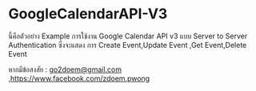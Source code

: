 GoogleCalendarAPI-V3
====================

นี้คือตัวอย่าง Example การใช้งาน Google Calendar API v3 แบบ  Server to Server Authentication ซึ่งจะแสดง การ Create Event,Update Event ,Get Event,Delete Event 

หากมีข้อสงสัย
: go2doem@gmail.com ,https://www.facebook.com/zdoem.pwong
